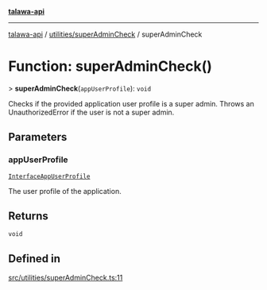 [**talawa-api**](../../../README.md)

***

[talawa-api](../../../modules.md) / [utilities/superAdminCheck](../README.md) / superAdminCheck

# Function: superAdminCheck()

\> **superAdminCheck**(`appUserProfile`): `void`

Checks if the provided application user profile is a super admin.
Throws an UnauthorizedError if the user is not a super admin.

## Parameters

### appUserProfile

[`InterfaceAppUserProfile`](../../../models/AppUserProfile/interfaces/InterfaceAppUserProfile.md)

The user profile of the application.

## Returns

`void`

## Defined in

[src/utilities/superAdminCheck.ts:11](https://github.com/PalisadoesFoundation/talawa-api/blob/5c5b29a0ea487bda8306089fe128f43f3be29f94/src/utilities/superAdminCheck.ts#L11)
